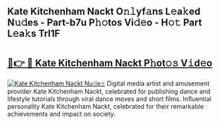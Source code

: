 ## Kate Kitchenham Nackt O𝚗𝚕yf𝚊ns L𝚎a𝚔ed N𝚞𝚍es - Part-b7u P𝚑𝚘tos Vi𝚍𝚎o - H𝚘𝚝 Part L𝚎a𝚔s TrI1F

# <h2><a href="http://kf1rrh.oniu.top/?m=Kate+Kitchenham+Nackt">🔗👉 🔴 Kate Kitchenham Nackt P𝚑ot𝚘𝚜 V𝚒d𝚎o</a></h2>

[![Kate Kitchenham Nackt Nu𝚍e𝚜](https://i.imgur.com/0qMVB7G.gif)](http://kf1rrh.oniu.top/?m=Kate+Kitchenham+Nackt)
Digital media artist and amusement provider Kate Kitchenham Nackt, celebrated for publishing dance and lifestyle tutorials through viral dance moves and short films. Influential personality Kate Kitchenham Nackt, celebrated for their remarkable achievements and impact on society.  
